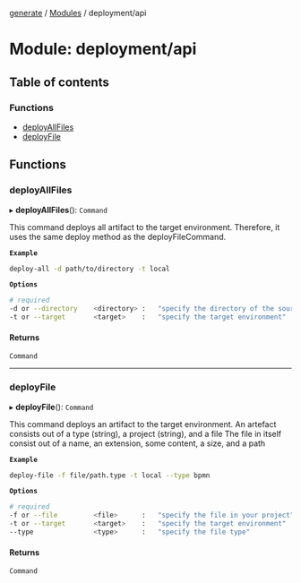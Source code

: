 [generate](../README.md) / [Modules](../modules.md) / deployment/api

# Module: deployment/api

## Table of contents

### Functions

- [deployAllFiles](deployment_api.md#deployallfiles)
- [deployFile](deployment_api.md#deployfile)

## Functions

### deployAllFiles

▸ **deployAllFiles**(): `Command`

This command deploys all artifact to the target environment.
Therefore, it uses the same deploy method as the deployFileCommand.

**`Example`**

``` bash
deploy-all -d path/to/directory -t local
```

**`Options`**

``` bash
# required
-d or --directory    <directory> :   "specify the directory of the source files"
-t or --target       <target>    :   "specify the target environment"
```

#### Returns

`Command`

___

### deployFile

▸ **deployFile**(): `Command`

This command deploys an artifact to the target environment.
An artefact consists out of a type (string), a project (string), and a file
The file in itself consist out of a name, an extension, some content, a size, and a path

**`Example`**

``` bash
deploy-file -f file/path.type -t local --type bpmn
```

**`Options`**

``` bash
# required
-f or --file         <file>      :   "specify the file in your project"
-t or --target       <target>    :   "specify the target environment"
--type               <type>      :   "specify the file type"
```

#### Returns

`Command`

